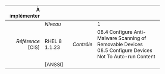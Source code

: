 
|           À implémenter    |    |    |    |
|----------------:|:---|---:|:---|
|                 |*Niveau*|| 1 |
|*Référence* [CIS]| RHEL 8 1.1.23 |*Contrôle*| 08.4 Configure Anti-Malware Scanning of Removable Devices<br>08.5 Configure Devices Not To Auto-run Content |
|                 |[ANSSI] ||  |

